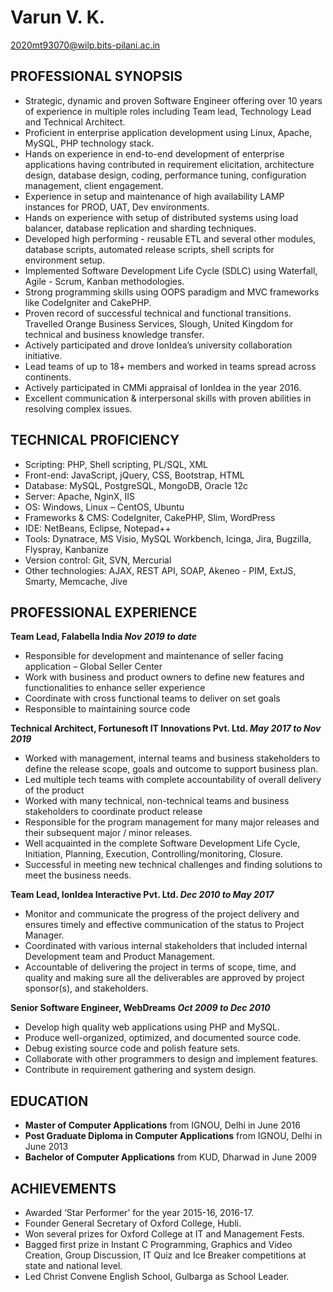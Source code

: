 # **Varun V. K.**
2020mt93070@wilp.bits-pilani.ac.in

## PROFESSIONAL SYNOPSIS

* Strategic, dynamic and proven Software Engineer offering over 10 years of experience in multiple roles
including Team lead, Technology Lead and Technical Architect.
* Proficient in enterprise application development using Linux, Apache, MySQL, PHP technology stack.
* Hands on experience in end-to-end development of enterprise applications having contributed in
requirement elicitation, architecture design, database design, coding, performance tuning,
configuration management, client engagement.
* Experience in setup and maintenance of high availability LAMP instances for PROD, UAT, Dev
environments.
* Hands on experience with setup of distributed systems using load balancer, database replication and
sharding techniques.
* Developed high performing - reusable ETL and several other modules, database scripts, automated
release scripts, shell scripts for environment setup.
* Implemented Software Development Life Cycle (SDLC) using Waterfall, Agile - Scrum, Kanban
methodologies.
* Strong programming skills using OOPS paradigm and MVC frameworks like CodeIgniter and CakePHP.
* Proven record of successful technical and functional transitions. Travelled Orange Business Services,
Slough, United Kingdom for technical and business knowledge transfer.
* Actively participated and drove IonIdea’s university collaboration initiative.
* Lead teams of up to 18+ members and worked in teams spread across continents.
* Actively participated in CMMi appraisal of IonIdea in the year 2016.
* Excellent communication & interpersonal skills with proven abilities in resolving complex issues.

## TECHNICAL PROFICIENCY

* Scripting: PHP, Shell scripting, PL/SQL, XML
* Front-end: JavaScript, jQuery, CSS, Bootstrap, HTML
* Database: MySQL, PostgreSQL, MongoDB, Oracle 12c
* Server: Apache, NginX, IIS
* OS: Windows, Linux – CentOS, Ubuntu
* Frameworks & CMS: CodeIgniter, CakePHP, Slim, WordPress
* IDE: NetBeans, Eclipse, Notepad++
* Tools: Dynatrace, MS Visio, MySQL Workbench, Icinga, Jira, Bugzilla, Flyspray, Kanbanize
* Version control: Git, SVN, Mercurial
* Other technologies: AJAX, REST API, SOAP, Akeneo - PIM, ExtJS, Smarty, Memcache, Jive

## PROFESSIONAL EXPERIENCE
**Team Lead, Falabella India _Nov 2019 to date_**
* Responsible for development and maintenance of seller facing application – Global Seller Center
* Work with business and product owners to define new features and functionalities to enhance seller experience
* Coordinate with cross functional teams to deliver on set goals
* Responsible to maintaining source code

**Technical Architect, Fortunesoft IT Innovations Pvt. Ltd. _May 2017 to Nov 2019_**
* Worked with management, internal teams and business stakeholders to define the release scope,
goals and outcome to support business plan.
* Led multiple tech teams with complete accountability of overall delivery of the product
* Worked with many technical, non-technical teams and business stakeholders to coordinate product
release
* Responsible for the program management for many major releases and their subsequent major /
minor releases.
* Well acquainted in the complete Software Development Life Cycle, Initiation, Planning, Execution,
Controlling/monitoring, Closure.
* Successful in meeting new technical challenges and finding solutions to meet the business needs.

**Team Lead, IonIdea Interactive Pvt. Ltd. _Dec 2010 to May 2017_**
* Monitor and communicate the progress of the project delivery and ensures timely and effective
communication of the status to Project Manager.
* Coordinated with various internal stakeholders that included internal Development team and Product
Management.
* Accountable of delivering the project in terms of scope, time, and quality and making sure all the
deliverables are approved by project sponsor(s), and stakeholders.

**Senior Software Engineer, WebDreams _Oct 2009 to Dec 2010_**
* Develop high quality web applications using PHP and MySQL.
* Produce well-organized, optimized, and documented source code.
* Debug existing source code and polish feature sets.
* Collaborate with other programmers to design and implement features.
* Contribute in requirement gathering and system design.

## EDUCATION
* **Master of Computer Applications** from IGNOU, Delhi in June 2016
* **Post Graduate Diploma in Computer Applications** from IGNOU, Delhi in June 2013
* **Bachelor of Computer Applications** from KUD, Dharwad in June 2009

## ACHIEVEMENTS
* Awarded ‘Star Performer’ for the year 2015-16, 2016-17.
* Founder General Secretary of Oxford College, Hubli.
* Won several prizes for Oxford College at IT and Management Fests.
* Bagged first prize in Instant C Programming, Graphics and Video Creation, Group Discussion, IT Quiz and Ice Breaker competitions at state and national level.
* Led Christ Convene English School, Gulbarga as School Leader.
